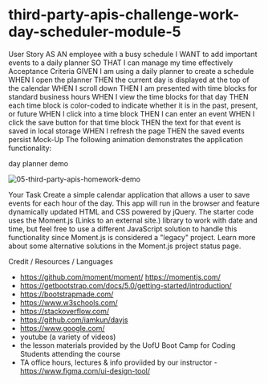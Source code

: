 # third-party-apis-challenge-work-day-scheduler-module-5

User Story
AS AN employee with a busy schedule
I WANT to add important events to a daily planner
SO THAT I can manage my time effectively
Acceptance Criteria
GIVEN I am using a daily planner to create a schedule
WHEN I open the planner
THEN the current day is displayed at the top of the calendar
WHEN I scroll down
THEN I am presented with time blocks for standard business hours
WHEN I view the time blocks for that day
THEN each time block is color-coded to indicate whether it is in the past, present, or future
WHEN I click into a time block
THEN I can enter an event
WHEN I click the save button for that time block
THEN the text for that event is saved in local storage
WHEN I refresh the page
THEN the saved events persist
Mock-Up
The following animation demonstrates the application functionality:

day planner demo


![05-third-party-apis-homework-demo](https://user-images.githubusercontent.com/85209802/126107538-a6752017-59cf-426a-bbb5-ad3eb20b9112.gif)


Your Task Create a simple calendar application that allows a user to save events for each hour of the day. This app will run in the browser and feature dynamically updated HTML and CSS powered by jQuery.  The starter code uses the Moment.js (Links to an external site.) library to work with date and time, but feel free to use a different JavaScript solution to handle this functionality since Moment.js is considered a "legacy" project. Learn more about some alternative solutions in the Moment.js project status page.

Credit / Resources / Languages
- https://github.com/moment/moment/ https://momentjs.com/
- https://getbootstrap.com/docs/5.0/getting-started/introduction/
- https://bootstrapmade.com/
- https://www.w3schools.com/
- https://stackoverflow.com/
- https://github.com/iamkun/dayjs
- https://www.google.com/
- youtube (a variety of videos)
- the lesson materials provided by the UofU Boot Camp for Coding Students attending the course 
- TA office hours, lectures & info proviided by our instructor
-https://www.figma.com/ui-design-tool/
